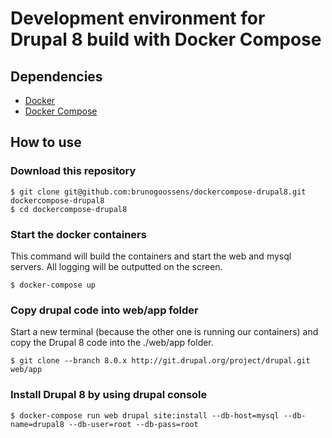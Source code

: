 # Development environment for Drupal 8 build with Docker Compose

## Dependencies

* [Docker](https://www.docker.com/)
* [Docker Compose](https://docs.docker.com/compose/install/)

## How to use

### Download this repository

	$ git clone git@github.com:brunogoossens/dockercompose-drupal8.git dockercompose-drupal8
	$ cd dockercompose-drupal8

### Start the docker containers

This command will build the containers and start the web and mysql servers. All logging will be outputted on the screen.

	$ docker-compose up

### Copy drupal code into web/app folder

Start a new terminal (because the other one is running our containers) and copy the Drupal 8 code into the ./web/app folder.

	$ git clone --branch 8.0.x http://git.drupal.org/project/drupal.git web/app

### Install Drupal 8 by using drupal console

	$ docker-compose run web drupal site:install --db-host=mysql --db-name=drupal8 --db-user=root --db-pass=root

